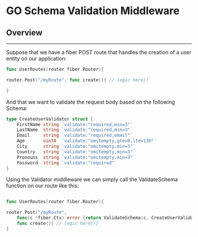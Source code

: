 # GO Schema Validation Middleware

## Overview

---

Suppose that we have a fiber POST route that handles the creation of a user entity on our application:

```go
func UserRoutes(router fiber.Router){

router.Post("/myRoute", func create(){ // logic here})

}

```

And that we want to validate the request body based on the following Schema:

```go
type CreateUserValidator struct {
	FirstName string `validate:"required,min=3"`
	LastName  string `validate:"required,min=3"`
	Email     string `validate:"required,email"`
	Age       uint8  `validate:"omitempty,gte=0,lte=130"`
	City      string `validate:"omitempty,min=3"`
	Country   string `validate:"omitempty,min=3"`
	Pronouns  string `validate:"omitempty,min=3"`
	Password  string `validate:"required"`
}
```

Using the Validator middleware we can simply call the ValidateSchema function on our route like this:
```go

func UserRoutes(router fiber.Router){

router.Post("/myRoute", 
	func(c *fiber.Ctx) error {return ValidateSchema(c, CreateUserValidator{})} ,
	func create(){ // logic here})}
}
```

